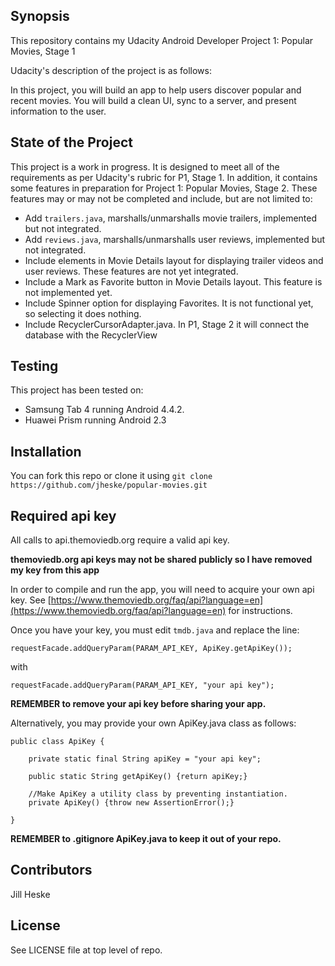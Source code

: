 ## Synopsis

This repository contains my Udacity Android Developer Project 1: Popular Movies, Stage 1

Udacity's description of the project is as follows:

In this project, you will build an app to help users discover popular and recent movies. You will build a clean UI, sync to a server, and present information to the user.

## State of the Project

This project is a work in progress.  It is designed to meet all of the requirements as per Udacity's rubric for P1, Stage 1.  In addition, it contains some features in preparation for Project 1: Popular Movies, Stage 2.  These features may or may not be completed and include, but are not limited to:

* Add `trailers.java`, marshalls/unmarshalls movie trailers, implemented but not integrated.
* Add `reviews.java`, marshalls/unmarshalls user reviews, implemented but not integrated.
* Include elements in Movie Details layout for displaying trailer videos and user reviews. These features are not yet integrated.
* Include a Mark as Favorite button in Movie Details layout. This feature is not implemented yet.
* Include Spinner option for displaying Favorites.  It is not functional yet, so selecting it does nothing.
* Include RecyclerCursorAdapter.java.  In P1, Stage 2 it will connect the database with the RecyclerView

## Testing

This project has been tested on:

* Samsung Tab 4 running Android 4.4.2.
* Huawei Prism running Android 2.3
			
## Installation

You can fork this repo or clone it using `git clone https://github.com/jheske/popular-movies.git`


## Required api key

All calls to api.themoviedb.org require a valid api key. 
 
**themoviedb.org api keys may not be shared publicly so I have removed my key from this app**

In order to compile and run the app, you will need to acquire your own api key.  See [https://www.themoviedb.org/faq/api?language=en](https://www.themoviedb.org/faq/api?language=en) for instructions.

    
Once you have your key, you must edit `tmdb.java` and replace the line:

    requestFacade.addQueryParam(PARAM_API_KEY, ApiKey.getApiKey());

with

    requestFacade.addQueryParam(PARAM_API_KEY, "your api key");
    
**REMEMBER to remove your api key before sharing your app.**

Alternatively, you may provide your own ApiKey.java class as follows:
    
    public class ApiKey {

    	private static final String apiKey = "your api key";

    	public static String getApiKey() {return apiKey;}

    	//Make ApiKey a utility class by preventing instantiation.
    	private ApiKey() {throw new AssertionError();}

    }

**REMEMBER to .gitignore ApiKey.java to keep it out of your repo.**


## Contributors

Jill Heske

## License

See LICENSE file at top level of repo.